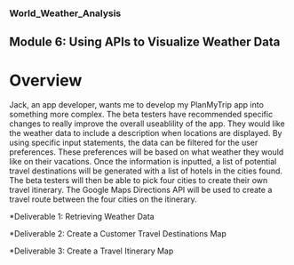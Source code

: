 ### World_Weather_Analysis

## Module 6: Using APIs to Visualize Weather Data

# Overview 

Jack, an app developer, wants me to develop my PlanMyTrip app into something more complex. The beta testers have recommended specific changes to really improve the overall useablility of the app. They would like the weather data to include a description when locations are displayed. By using specific input statements, the data can be filtered for the user preferences. These preferences will be based on what weather they would like on their vacations. Once the information is inputted, a list of potential travel destinations will be generated with a list of hotels in the cities found. The beta testers will then be able to pick four cities to create their own travel itinerary. The Google Maps Directions API will be used to create a travel route between the four cities on the itinerary. 

*Deliverable 1: Retrieving Weather Data

*Deliverable 2: Create a Customer Travel Destinations Map

*Deliverable 3: Create a Travel Itinerary Map

